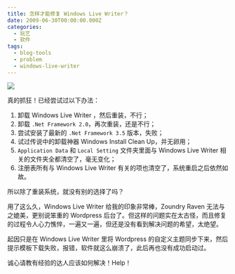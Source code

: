 ```yaml
---
title: 怎样才能修复 Windows Live Writer？
date: 2009-06-30T00:00:00.000Z
categories:
  - 玩艺
  - 软件
tags:
  - blog-tools
  - problem
  - windows-live-writer
---
```

![](https://media.kaerozhi.com/2025/06/b1f0dbb33786cc06a12fc63b7d1b1cb9.webp)

真的抓狂！已经尝试过以下办法：

1. 卸载 Windows Live Writer ，然后重装，不行；
2. 卸载 `.Net Framework 2.0`，再次重装，还是不行；
3. 尝试安装了最新的 `.Net Framework 3.5` 版本，失败；
4. 试过传说中的卸载神器 Windows Install Clean Up，并无卵用；
5. `Application Data` 和 `Local Setting` 文件夹里面与 Windows Live Writer 相关的文件夹全都清空了，毫无变化；
6. 注册表所有与 Windows Live Writer 有关的项也清空了，系统重启之后依然如故。

所以除了重装系统，就没有别的选择了吗？

用了这么久，Windows Live Writer 给我的印象非常棒，Zoundry Raven 无法与之媲美，更别说笨重的 Wordpress 后台了。但这样的问题实在太古怪，而且修复的过程令人心力憔悴，一遍又一遍，但还是没有看到解决问题的希望，太绝望。

起因只是在 Windows Live Writer 里将 Wordpress 的自定义主题同步下来，然后提示模板下载失败，报错，软件就这么崩溃了，此后再也没有成功启动过。

诚心请教有经验的达人应该如何解决！Help！
